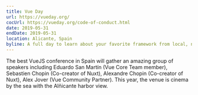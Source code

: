```yaml
---
title: Vue Day
url: https://vueday.org/
cocUrl: https://vueday.org/code-of-conduct.html
date: 2019-05-31
endDate: 2019-05-31
location: Alicante, Spain
byline: A full day to learn about your favorite framework from local, national and international speakers.
---
```


The best VueJS conference in Spain will gather an amazing group of speakers including Eduardo San Martín (Vue Core Team member), Sebastien Chopin (Co-creator of Nuxt), Alexandre Chopin (Co-creator of Nuxt), Alex Jover (Vue Community Partner). This year, the venue is cinema by the sea with the Alñicante harbor view.
